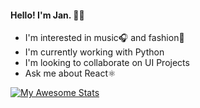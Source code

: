 #### Hello! I'm Jan. 👋🏽
* I'm interested in music🎧 and fashion🥼
* I'm currently working with Python
* I'm looking to collaborate on UI Projects
* Ask me about React⚛

[![My Awesome Stats](https://awesome-github-stats.azurewebsites.net/user-stats/janjovellanos?cardType=level&theme=ayu-mirage&Title=E7E88BF5)](https://git.io/awesome-stats-card)

<!--
**janjovellanos/janjovellanos** is a ✨ _special_ ✨ repository because its `README.md` (this file) appears on your GitHub profile.

Here are some ideas to get you started:

- 🔭 I’m currently working on ...
- 🌱 I’m currently learning ...
- 👯 I’m looking to collaborate on ...
- 🤔 I’m looking for help with ...
- 💬 Ask me about ...
- 📫 How to reach me: ...
- 😄 Pronouns: ...
- ⚡ Fun fact: ...
-->
